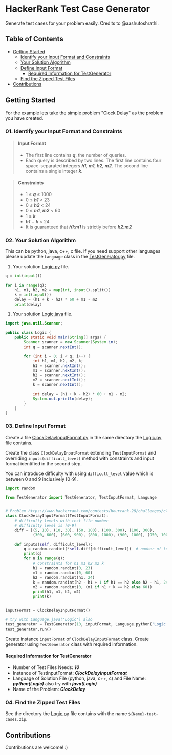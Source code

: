 # HackerRank Test Case Generator

Generate test cases for your problem easily. Credits to @aashutoshrathi.

## Table of Contents

- [Getting Started](#getting-started)
  - [Identify your Input Format and Constraints](#01-identify-your-input-format-and-constraints)
  - [Your Solution Algorithm](#02-your-solution-algorithm)
  - [Define Input Format](#03-define-input-format)
    - [Required Information for TestGenerator](#required-information-for-testgenerator)
  - [Find the Zipped Test Files](#04-find-the-zipped-test-files)
- [Contributions](#contributions)

## Getting Started

For the example lets take the simple problem "[Clock Delay](https://www.hackerrank.com/contests/hourrank-28/challenges/clock-delay)" as the problem you have created.

### 01. Identify your Input Format and Constraints

> #### Input Format
> - The first line contains ***q***, the number of queries.
> - Each query is described by two lines. The first line contains four space-separated integers ***h1, m1, h2, m2***. The second line contains a single integer ***k***.

> #### Constraints
> - 1 ≤ ***q*** ≤ 1000
> - 0 ≤ ***h1*** < 23
> - 0 ≤ ***h2*** < 24
> - 0 ≤ ***m1***, ***m2*** < 60
> - 1 ≤ ***k***
> - ***h1*** + ***k*** < 24
> - It is guaranteed that ***h1:m1*** is strictly before ***h2:m2***

### 02. Your Solution Algorithm

This can be python, java, c++, c file. If you need support other languages please update the `Language` class in the [TestGenerator.py](src/TestGenerator.py) file.

1. Your solution [Logic.py](src/example/Logic.py) file. 

```py
q = int(input())

for i in range(q):
    h1, m1, h2, m2 = map(int, input().split())
    k = int(input())
    delay = (h1 + k - h2) * 60 + m1 - m2
    print(delay)
```

1. Your solution [Logic.java](src/example/Logic.java) file.

```java
import java.util.Scanner;

public class Logic {
    public static void main(String[] args) {
        Scanner scanner = new Scanner(System.in);
        int q = scanner.nextInt();

        for (int i = 0; i < q; i++) {
            int h1, m1, h2, m2, k;
            h1 = scanner.nextInt();
            m1 = scanner.nextInt();
            h2 = scanner.nextInt();
            m2 = scanner.nextInt();
            k = scanner.nextInt();

            int delay = (h1 + k - h2) * 60 + m1 - m2;
            System.out.println(delay);
        }
    }
}
```

### 03. Define Input Format

Create a file [ClockDelayInputFormat.py](src/example/ClockDelayInputFormat.py) in the same directory the [Logic.py](src/example/Logic.py) file contains.

Create the class `ClockDelayInputFormat` extending `TestInputFormat` and overriding `inputs(difficult_level)` method with constraints and input format identified in the second step.

You can introduce difficulty with using `difficult_level` value which is between $0$ and 9 inclusively [0-9].

```py
import random

from TestGenerator import TestGenerator, TestInputFormat, Language


# Problem https://www.hackerrank.com/contests/hourrank-28/challenges/clock-delay
class ClockDelayInputFormat(TestInputFormat):
    # difficulty levels with test file number
    # difficulty level is [0-9]
    diff = [(5, 10), (10, 30), (50, 100), (100, 300), (100, 300),
            (300, 600), (600, 900), (800, 1000), (900, 1000), (950, 1000)]

    def inputs(self, difficult_level):
        q = random.randint(*self.diff[difficult_level])  # number of test cases
        print(q)
        for n in range(q):
            # constraints for h1 m1 h2 m2 k
            h1 = random.randint(0, 23)
            m1 = random.randint(0, 60)
            h2 = random.randint(h1, 24)
            k = random.randint(h2 - h1 + 1 if h1 == h2 else h2 - h1, 24 - h1)
            m2 = random.randint(0, (m1 if h1 + k == h2 else 60))
            print(h1, m1, h2, m2)
            print(k)


inputFormat = ClockDelayInputFormat()

# try with Language.java('Logic') also
test_generator = TestGenerator(10, inputFormat, Language.python('Logic'), "ClockDelay")
test_generator.run()
```

Create instance `inputFormat` of `ClockDelayInputFormat` class. Create generator using `TestGenerator` class with required information.

#### Required Information for TestGenerator

- Number of Test Files Needs: ***10***
- Instance of TestInputFormat: ***ClockDelayInputFormat***
- Language of Solution File (python, java, c++, c) and File Name: ***python(Logic)*** also try with ***java(Logic)***
- Name of the Problem: ***ClockDelay***

### 04. Find the Zipped Test Files

See the directory the [Logic.py](src/example/Logic.py) file contains with the name `${Name}-test-cases.zip`.

## Contributions

Contributions are welcome! :)